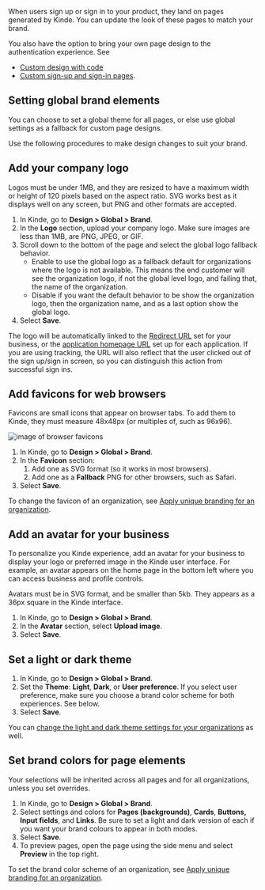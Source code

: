 
When users sign up or sign in to your product, they land on pages generated by Kinde. You can update the look of these pages to match your brand.

You also have the option to bring your own page design to the authentication experience. See

- [Custom design with code](/design/customize-with-code/customize-with-css-html/)
- [Custom sign-up and sign-in pages](/authenticate/custom-configurations/custom-authentication-pages/).

## Setting global brand elements

You can choose to set a global theme for all pages, or else use global settings as a fallback for custom page designs.

Use the following procedures to make design changes to suit your brand.

## Add your company logo

Logos must be under 1MB, and they are resized to have a maximum width or height of 120 pixels based on the aspect ratio. SVG works best as it displays well on any screen, but PNG and other formats are accepted.

1. In Kinde, go to **Design > Global > Brand**.
2. In the **Logo** section, upload your company logo. Make sure images are less than 1MB, are PNG, JPEG, or GIF.
3. Scroll down to the bottom of the page and select the global logo fallback behavior.
   - Enable to use the global logo as a fallback default for organizations where the logo is not available. This means the end customer will see the organization logo, if not the global level logo, and failing that, the name of the organization.
   - Disable if you want the default behavior to be show the organization logo, then the organization name, and as a last option show the global logo.
4. Select **Save**.

<Aside>

The logo will be automatically linked to the [Redirect URL](/get-started/connect/callback-urls/) set for your business, or the [application homepage URL](/design/brand/link-to-homepage/) set up for each application. If you are using tracking, the URL will also reflect that the user clicked out of the sign up/sign in screen, so you can distinguish this action from successful sign ins.

   </Aside>

## Add favicons for web browsers

Favicons are small icons that appear on browser tabs. To add them to Kinde, they must measure 48x48px (or multiples of, such as 96x96).

![image of browser favicons](https://imagedelivery.net/skPPZTHzSlcslvHjesZQcQ/f4cc6e0f-3f87-46af-f99d-7c4910602600/public)

1. In Kinde, go to **Design > Global > Brand**.
2. In the **Favicon** section:
   1. Add one as SVG format (so it works in most browsers).
   2. Add one as a **Fallback** PNG for other browsers, such as Safari.
3. Select **Save**.

To change the favicon of an organization, see [Apply unique branding for an organization](/design/brand/apply-branding-for-an-organization/).

## Add an avatar for your business

To personalize you Kinde experience, add an avatar for your business to display your logo or preferred image in the Kinde user interface. For example, an avatar appears on the home page in the bottom left where you can access business and profile controls. 

Avatars must be in SVG format, and be smaller than 5kb. They appears as a 36px square in the Kinde interface. 

1. In Kinde, go to **Design > Global > Brand**.
2. In the **Avatar** section, select **Upload image**. 
3. Select **Save**.

## Set a light or dark theme

1. In Kinde, go to **Design > Global > Brand**.
2. Set the **Theme**: **Light**, **Dark**, or **User preference**. If you select user preference, make sure you choose a brand color scheme for both experiences. See below.
3. Select **Save**.

You can [change the light and dark theme settings for your organizations](/design/brand/apply-branding-for-an-organization/) as well.

## Set brand colors for page elements

Your selections will be inherited across all pages and for all organizations, unless you set overrides.

1. In Kinde, go to **Design > Global > Brand**.
2. Select settings and colors for **Pages (backgrounds)**, **Cards**, **Buttons,** **Input fields**, and **Links**. Be sure to set a light and dark version of each if you want your brand colours to appear in both modes.
3. Select **Save**.
4. To preview pages, open the page using the side menu and select **Preview** in the top right.

To set the brand color scheme of an organization, see [Apply unique branding for an organization](/design/brand/apply-branding-for-an-organization/).
